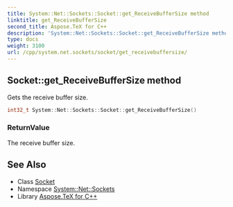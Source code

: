 ```yaml
---
title: System::Net::Sockets::Socket::get_ReceiveBufferSize method
linktitle: get_ReceiveBufferSize
second_title: Aspose.TeX for C++
description: 'System::Net::Sockets::Socket::get_ReceiveBufferSize method. Gets the receive buffer size in C++.'
type: docs
weight: 3100
url: /cpp/system.net.sockets/socket/get_receivebuffersize/
---
```

## Socket::get_ReceiveBufferSize method


Gets the receive buffer size.

```cpp
int32_t System::Net::Sockets::Socket::get_ReceiveBufferSize()
```


### ReturnValue

The receive buffer size.

## See Also

* Class [Socket](../)
* Namespace [System::Net::Sockets](../../)
* Library [Aspose.TeX for C++](../../../)

